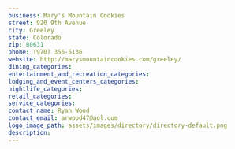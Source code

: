 ```yaml
---
business: Mary's Mountain Cookies
street: 920 9th Avenue
city: Greeley
state: Colorado
zip: 80631
phone: (970) 356-5136
website: http://marysmountaincookies.com/greeley/
dining_categories: 
entertainment_and_recreation_categories: 
lodging_and_event_centers_categories: 
nightlife_categories: 
retail_categories: 
service_categories: 
contact_name: Ryan Wood
contact_email: arwood47@aol.com
logo_image_path: assets/images/directory/directory-default.png
description: 
---
```


